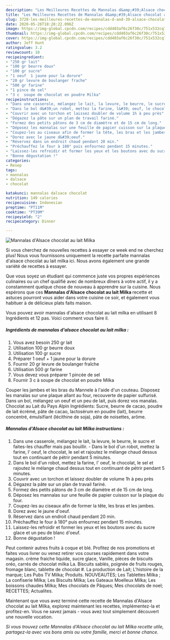 ```yaml
---
description: "Les Meilleures Recettes de Mannalas d&amp;#39;Alsace chocolat au lait Milka"
title: "Les Meilleures Recettes de Mannalas d&amp;#39;Alsace chocolat au lait Milka"
slug: 3728-les-meilleures-recettes-de-mannalas-d-and-39-alsace-chocolat-au-lait-milka
date: 2020-05-26T18:28:22.096Z
image: https://img-global.cpcdn.com/recipes/cdd403af6c26f30c/751x532cq70/mannalas-dalsace-chocolat-au-lait-milka-photo-principale-de-la-recette.jpg
thumbnail: https://img-global.cpcdn.com/recipes/cdd403af6c26f30c/751x532cq70/mannalas-dalsace-chocolat-au-lait-milka-photo-principale-de-la-recette.jpg
cover: https://img-global.cpcdn.com/recipes/cdd403af6c26f30c/751x532cq70/mannalas-dalsace-chocolat-au-lait-milka-photo-principale-de-la-recette.jpg
author: Jeff Hunt
ratingvalue: 3.2
reviewcount: 10
recipeingredient:
- "250 gr lait"
- "100 gr beurre doux"
- "100 gr sucre"
- "1 oeuf  1 jaune pour la dorure"
- "20 gr levure de boulanger frache"
- "500 gr farine"
- "1 pince de sel"
- "3 c  soupe de chocolat en poudre Milka"
recipeinstructions:
- "Dans une casserole, mélangez le lait, la levure, le beurre, le sucre et faites-les chauffer mais pas bouillir. Dans le bol d&#39;un robot, mettez la farine, l&#39; oeuf, le chocolat, le sel et rajoutez le mélange chaud dessus tout en continuant de pétrir pendant 5 minutes."
- "Dans le bol d&#39;un robot, mettez la farine, l&#39; oeuf, le chocolat, le sel et rajoutez le mélange chaud dessus tout en continuant de pétrir pendant 5 minutes."
- "Couvrir avec un torchon et laissez doubler de volume 1h à peu près"
- "Dégazez la pâte sur un plan de travail fariné."
- "Formez des petits pâtons de 3 cm de diamètre et de 15 cm de long."
- "Déposez les mannalas sur une feuille de papier cuisson sur la plaque du four."
- "Coupez-les au ciseaux afin de former la tête, les bras et les jambes."
- "Dorez avec le jaune d&#39;oeuf."
- "Réservez dans un endroit chaud pendant 20 min."
- "Préchauffez le four à 180° puis enfournez pendant 15 minutes."
- "Laissez-les refroidir et former les yeux et les boutons avec du sucre glace et un peu de blanc d&#39;oeuf."
- "Bonne dégustation !"
categories:
- Resep
tags:
- mannalas
- dalsace
- chocolat

katakunci: mannalas dalsace chocolat 
nutrition: 149 calories
recipecuisine: Indonesian
preptime: "PT11M"
cooktime: "PT39M"
recipeyield: "2"
recipecategory: Dinner

---
```



![Mannalas d&#39;Alsace chocolat au lait Milka](https://img-global.cpcdn.com/recipes/cdd403af6c26f30c/751x532cq70/mannalas-dalsace-chocolat-au-lait-milka-photo-principale-de-la-recette.jpg)

Si vous cherchez de nouvelles recettes à essayer ce week end ne cherchez plus! Nous vous fournissons uniquement la recette parfaite mannalas d&#39;alsace chocolat au lait milka ici. Nous avons également une grande variété de recettes à essayer.

Que vous soyez un étudiant qui commence juste vos propres expériences culinaires ou un chef qualifié avec de nombreux dîners à votre actif, il y a constamment quelque chose de nouveau à apprendre sur la cuisine. Nous espérons que ces <strong> Mannalas d&#39;Alsace chocolat au lait Milka </strong> recette et astuces pourront vous aider dans votre cuisine ce soir, et également vous habituer à de délicieux plats faits maison.

<!--inarticleads1-->

Vous pouvez avoir mannalas d&#39;alsace chocolat au lait milka en utilisant 8 Ingrédients et 12 pas. Voici comment vous faire il.

##### Ingrédients de mannalas d&#39;alsace chocolat au lait milka :

1. Vous avez besoin 250 gr lait
1. Utilisation 100 gr beurre doux
1. Utilisation 100 gr sucre
1. Préparer 1 oeuf + 1 jaune pour la dorure
1. Fournir 20 gr levure de boulanger fraîche
1. Utilisation 500 gr farine
1. Vous devez vous préparer 1 pincée de sel
1. Fournir 3 c à soupe de chocolat en poudre Milka


Couper les jambes et les bras du Mannele à l&#39;aide d&#39;un couteau. Disposez les manalas sur une plaque allant au four, recouverte de papier sulfurisé. Dans un bol, mélangez un oeuf et un peu de lait, puis dorez vos manalas. Chocolat au Lait du Pays Alpin Ingrédients: Sucre, beurre de cacao, poudre de lait écrémé, pâte de cacao, lactosérum en poudre (lait), beurre concentré, émulsifiant (lécithine de soja), pâte de noisettes, arôme. 

<!--inarticleads2-->

##### Mannalas d&#39;Alsace chocolat au lait Milka instructions :

1. Dans une casserole, mélangez le lait, la levure, le beurre, le sucre et faites-les chauffer mais pas bouillir. - Dans le bol d&#39;un robot, mettez la farine, l&#39; oeuf, le chocolat, le sel et rajoutez le mélange chaud dessus tout en continuant de pétrir pendant 5 minutes.
1. Dans le bol d&#39;un robot, mettez la farine, l&#39; oeuf, le chocolat, le sel et rajoutez le mélange chaud dessus tout en continuant de pétrir pendant 5 minutes.
1. Couvrir avec un torchon et laissez doubler de volume 1h à peu près
1. Dégazez la pâte sur un plan de travail fariné.
1. Formez des petits pâtons de 3 cm de diamètre et de 15 cm de long.
1. Déposez les mannalas sur une feuille de papier cuisson sur la plaque du four.
1. Coupez-les au ciseaux afin de former la tête, les bras et les jambes.
1. Dorez avec le jaune d&#39;oeuf.
1. Réservez dans un endroit chaud pendant 20 min.
1. Préchauffez le four à 180° puis enfournez pendant 15 minutes.
1. Laissez-les refroidir et former les yeux et les boutons avec du sucre glace et un peu de blanc d&#39;oeuf.
1. Bonne dégustation !


Peut contenir autres fruits à coque et blé. Profitez de nos promotions et faites vous livrer ou venez retirer vos courses rapidement dans votre magasin. crème fraiche liquide, sucre glace, Vanille, pièces de biscuits oréo, carrés de chocolat milka La. Biscuits sablés, poignée de fruits rouges, fromage blanc, tablette de chocolat #. La production de Lait; L&#39;histoire de la marque; Les Pubs TV Milka; Produits. NOUVEAUTES; Les Tablettes Milka ; La confiserie Milka; Les Biscuits Milka; Les Gateaux Moelleux Milka; Les boissons chaudes Milka; Mes chocolats de Pâques; Mes chocolats de noel; RECETTES; Actualites. 

<!--inarticleads1-->

<p>
Maintenant que vous avez terminé cette recette de Mannalas d&#39;Alsace chocolat au lait Milka, explorez maintenant les recettes, implémentez-la et profitez-en. Vous ne savez jamais - vous avez tout simplement découvert une nouvelle vocation.
</p>

<p>
<i>Si vous trouvez cette Mannalas d&#39;Alsace chocolat au lait Milka recette utile, partagez-la avec vos bons amis ou votre famille, merci et bonne chance.</i>
</p>
